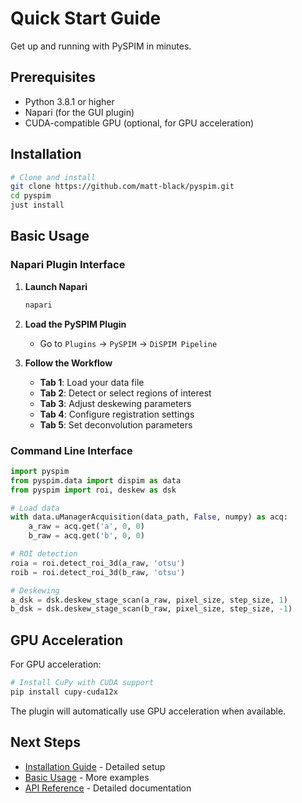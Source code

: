 # Quick Start Guide

Get up and running with PySPIM in minutes.

## Prerequisites

- Python 3.8.1 or higher
- Napari (for the GUI plugin)
- CUDA-compatible GPU (optional, for GPU acceleration)

## Installation

```bash
# Clone and install
git clone https://github.com/matt-black/pyspim.git
cd pyspim
just install
```

## Basic Usage

### Napari Plugin Interface

1. **Launch Napari**
   ```bash
   napari
   ```

2. **Load the PySPIM Plugin**
   - Go to `Plugins` → `PySPIM` → `DiSPIM Pipeline`

3. **Follow the Workflow**
   - **Tab 1**: Load your data file
   - **Tab 2**: Detect or select regions of interest
   - **Tab 3**: Adjust deskewing parameters
   - **Tab 4**: Configure registration settings
   - **Tab 5**: Set deconvolution parameters

### Command Line Interface

```python
import pyspim
from pyspim.data import dispim as data
from pyspim import roi, deskew as dsk

# Load data
with data.uManagerAcquisition(data_path, False, numpy) as acq:
    a_raw = acq.get('a', 0, 0)
    b_raw = acq.get('b', 0, 0)

# ROI detection
roia = roi.detect_roi_3d(a_raw, 'otsu')
roib = roi.detect_roi_3d(b_raw, 'otsu')

# Deskewing
a_dsk = dsk.deskew_stage_scan(a_raw, pixel_size, step_size, 1)
b_dsk = dsk.deskew_stage_scan(b_raw, pixel_size, step_size, -1)
```

## GPU Acceleration

For GPU acceleration:

```bash
# Install CuPy with CUDA support
pip install cupy-cuda12x
```

The plugin will automatically use GPU acceleration when available.

## Next Steps

- [Installation Guide](installation.md) - Detailed setup
- [Basic Usage](../user-guide/basic-usage.md) - More examples
- [API Reference](../packages/pyspim/api.md) - Detailed documentation 